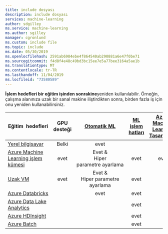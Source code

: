 ```yaml
---
title: include dosyası
description: include dosyası
services: machine-learning
author: sdgilley
ms.service: machine-learning
ms.author: sgilley
manager: cgronlund
ms.custom: include file
ms.topic: include
ms.date: 05/30/2019
ms.openlocfilehash: 2591ab6984ebe4f864540ab290881a6e47f0be71
ms.sourcegitcommit: f4d8f4e48c49bd3bc15ee7e5a77bee3164a5ae1b
ms.translationtype: MT
ms.contentlocale: tr-TR
ms.lasthandoff: 11/04/2019
ms.locfileid: "73580589"
---
```

**İşlem hedefleri bir eğitim işinden sonrakine**yeniden kullanılabilir. Örneğin, çalışma alanınıza uzak bir sanal makine iliştirdikten sonra, birden fazla iş için onu yeniden kullanabilirsiniz.

|Eğitim &nbsp;hedefleri| GPU desteği |[Otomatik ML](../articles/machine-learning/service/concept-automated-ml.md) | [ML işlem hatları](../articles/machine-learning/service/concept-ml-pipelines.md) | [Azure Machine Learning Tasarımcısı](../articles/machine-learning/service/concept-designer.md)
|----|:----:|:----:|:----:|:----:|
|[Yerel bilgisayar](../articles/machine-learning/service/how-to-set-up-training-targets.md#local)| Belki | evet | &nbsp; | &nbsp; |
|[Azure Machine Learning işlem kümesi](../articles/machine-learning/service/how-to-set-up-training-targets.md#amlcompute)| evet | Evet & <br/>Hiper parametre&nbsp;ayarlama | evet | evet |
|[Uzak VM](../articles/machine-learning/service/how-to-set-up-training-targets.md#vm) |evet | Evet & <br/>Hiper parametre ayarlama | evet | &nbsp; |
|[Azure&nbsp;Databricks](../articles/machine-learning/service/how-to-create-your-first-pipeline.md#databricks)| &nbsp; | evet | evet | &nbsp; |
|[Azure Data Lake Analytics](../articles/machine-learning/service/how-to-create-your-first-pipeline.md#adla)| &nbsp; | &nbsp; | evet | &nbsp; |
|[Azure HDInsight](../articles/machine-learning/service/how-to-set-up-training-targets.md#hdinsight)| &nbsp; | &nbsp; | evet | &nbsp; |
|[Azure Batch](../articles/machine-learning/service/how-to-set-up-training-targets.md#azbatch)| &nbsp; | &nbsp; | evet | &nbsp; |
